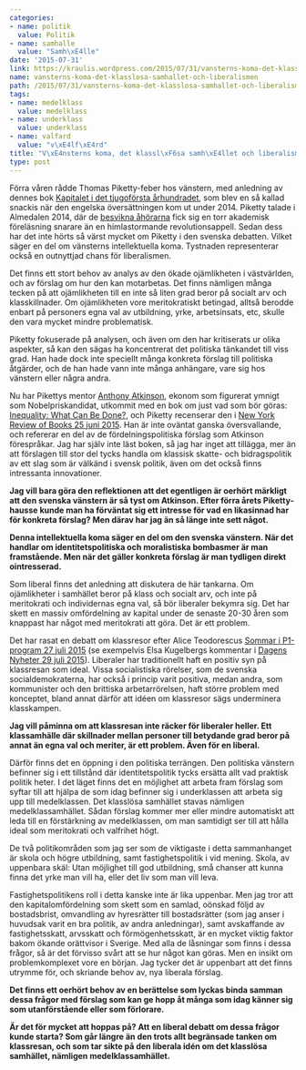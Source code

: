 ```yaml
---
categories:
- name: politik
  value: Politik
- name: samhalle
  value: "Samh\xE4lle"
date: '2015-07-31'
link: https://kraulis.wordpress.com/2015/07/31/vansterns-koma-det-klasslosa-samhallet-och-liberalismen/
name: vansterns-koma-det-klasslosa-samhallet-och-liberalismen
path: /2015/07/31/vansterns-koma-det-klasslosa-samhallet-och-liberalismen/
tags:
- name: medelklass
  value: medelklass
- name: underklass
  value: underklass
- name: valfard
  value: "v\xE4lf\xE4rd"
title: "V\xE4nsterns koma, det klassl\xF6sa samh\xE4llet och liberalismen"
type: post
---
```

Förra våren rådde Thomas Piketty-feber hos vänstern, med anledning av dennes bok [Kapitalet i det tjugoförsta århundradet](https://sv.wikipedia.org/wiki/Kapitalet_i_det_tjugof%C3%B6rsta_%C3%A5rhundradet), som blev en så kallad snackis när den engelska översättningen kom ut under 2014. Piketty talade i Almedalen 2014, där de [besvikna åhörarna](http://www.dagensarena.se/redaktionen/almedalen-2014-i-sammanfattning/) fick sig en torr akademisk föreläsning snarare än en himlastormande revolutionsappell. Sedan dess har det inte hörts så värst mycket om Piketty i den svenska debatten. Vilket säger en del om vänsterns intellektuella koma. Tystnaden representerar också en outnyttjad chans för liberalismen.

Det finns ett stort behov av analys av den ökade ojämlikheten i västvärlden, och av förslag om hur den kan motarbetas. Det finns nämligen många tecken på att ojämlikheten till en inte så liten grad beror på socialt arv och klasskillnader. Om ojämlikheten vore meritokratiskt betingad, alltså berodde enbart på personers egna val av utbildning, yrke, arbetsinsats, etc, skulle den vara mycket mindre problematisk.

Piketty fokuserade på analysen, och även om den har kritiserats ur olika aspekter, så kan den sägas ha koncentrerat det politiska tänkandet till viss grad. Han hade dock inte speciellt många konkreta förslag till politiska åtgärder, och de han hade vann inte många anhängare, vare sig hos vänstern eller några andra.

Nu har Pikettys mentor [Anthony Atkinson](https://en.wikipedia.org/wiki/Tony_Atkinson), ekonom som figurerat ymnigt som Nobelpriskandidat, utkommit med en bok om just vad som bör göras: [Inequality: What Can Be Done?](http://www.amazon.co.uk/s?search-alias=stripbooks&field-isbn=9780674504769), och Piketty recenserar den i [New York Review of Books 25 juni 2015](http://www.nybooks.com/articles/archives/2015/jun/25/practical-vision-more-equal-society/). Han är inte oväntat ganska översvallande, och refererar en del av de fördelningspolitiska förslag som Atkinson förespråkar. Jag har själv inte läst boken, så jag har inget att tillägga, mer än att förslagen till stor del tycks handla om klassisk skatte- och bidragspolitik av ett slag som är välkänd i svensk politik, även om det också finns intressanta innovationer.

**Jag vill bara göra den reflektionen att det egentligen är oerhört märkligt att den svenska vänstern är så tyst om Atkinson. Efter förra årets Piketty-hausse kunde man ha förväntat sig ett intresse för vad en likasinnad har för konkreta förslag? Men därav har jag än så länge inte sett något.**

**Denna intellektuella koma säger en del om den svenska vänstern. När det handlar om identitetspolitiska och moralistiska bombasmer är man framstående. Men när det gäller konkreta förslag är man tydligen direkt ointresserad.**

Som liberal finns det anledning att diskutera de här tankarna. Om ojämlikheter i samhället beror på klass och socialt arv, och inte på meritokrati och individernas egna val, så bör liberaler bekymra sig.   Det har skett en massiv omfördelning av kapital under de senaste 20-30 åren som knappast har något med meritokrati att göra. Det är ett problem.

Det har rasat en debatt om klassresor efter Alice Teodorescus [Sommar i P1-program 27 juli 2015](http://sverigesradio.se/sida/avsnitt/582925?programid=2071) (se exempelvis Elsa Kugelbergs kommentar i [Dagens Nyheter 29 juli 2015](http://www.dn.se/ledare/signerat/elsa-kugelberg-backa-bade-zara-och-alice/)). Liberaler har traditionellt haft en positiv syn på klassresan som ideal. Vissa socialistiska rörelser, som de svenska socialdemokraterna, har också i princip varit positiva, medan andra, som kommunister och den brittiska arbetarrörelsen, haft större problem med konceptet, bland annat därför att idéen om klassresor sägs underminera klasskampen.

**Jag vill påminna om att klassresan inte räcker för liberaler heller. Ett klassamhälle där skillnader mellan personer till betydande grad beror på annat än egna val och meriter, är ett problem. Även för en liberal.**

Därför finns det en öppning i den politiska terrängen. Den politiska vänstern befinner sig i ett tillstånd där identitetspolitik tycks ersätta allt vad praktisk politik heter. I det läget finns det en möjlighet att arbeta fram förslag som syftar till att hjälpa de som idag befinner sig i underklassen att arbeta sig upp till medelklassen. Det klasslösa samhället stavas nämligen medelklassamhället. Sådan förslag kommer mer eller mindre automatiskt att leda till en förstärkning av medelklassen, om man samtidigt ser till att hålla ideal som meritokrati och valfrihet högt.

De två politikområden som jag ser som de viktigaste i detta sammanhanget är skola och högre utbildning, samt fastighetspolitik i vid mening. Skola, av uppenbara skäl: Utan möjlighet till god utbildning, små chanser att kunna finna det yrke man vill ha, eller det liv som man vill leva.

Fastighetspolitikens roll i detta kanske inte är lika uppenbar. Men jag tror att den kapitalomfördelning som skett som en samlad, oönskad följd av bostadsbrist, omvandling av hyresrätter till bostadsrätter (som jag anser i huvudsak varit en bra politik, av andra anledningar), samt avskaffande av fastighetsskatt, arvsskatt och förmögenhetsskatt, är en mycket viktig faktor bakom ökande orättvisor i Sverige. Med alla de låsningar som finns i dessa frågor, så är det förvisso svårt att se hur något kan göras. Men en insikt om problemkomplexet vore en början. Jag tycker det är uppenbart att det finns utrymme för, och skriande behov av, nya liberala förslag.

**Det finns ett oerhört behov av en berättelse som lyckas binda samman dessa frågor med förslag som kan ge hopp åt många som idag känner sig som utanförstående eller som förlorare.**

**Är det för mycket att hoppas på? Att en liberal debatt om dessa frågor kunde starta? Som går längre än den trots allt begränsade tanken om klassresan, och som tar sikte på den liberala idén om det klasslösa samhället, nämligen medelklassamhället.**

